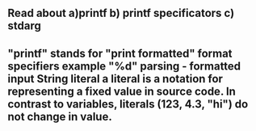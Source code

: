 Read about 
a)printf
b) printf specificators
c) stdarg
----------------
"printf" stands for "print formatted"
format specifiers example "%d"
parsing - formatted input
String literal 
a literal is a notation for representing a fixed value in source code. 
In contrast to variables, literals (123, 4.3, "hi") do not change in value. 
-------